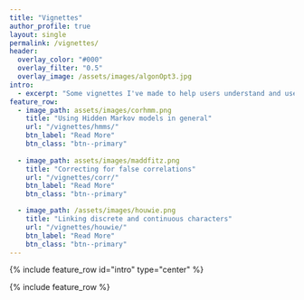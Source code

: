 ```yaml
---
title: "Vignettes"
author_profile: true
layout: single
permalink: /vignettes/
header:
  overlay_color: "#000"
  overlay_filter: "0.5"
  overlay_image: /assets/images/algonOpt3.jpg
intro: 
  - excerpt: "Some vignettes I've made to help users understand and use the tools I'm developing."
feature_row:
  - image_path: assets/images/corhmm.png
    title: "Using Hidden Markov models in general"
    url: "/vignettes/hmms/"
    btn_label: "Read More"
    btn_class: "btn--primary"
  
  - image_path: assets/images/maddfitz.png
    title: "Correcting for false correlations"
    url: "/vignettes/corr/"
    btn_label: "Read More"
    btn_class: "btn--primary"

  - image_path: /assets/images/houwie.png
    title: "Linking discrete and continuous characters"
    url: "/vignettes/houwie/"
    btn_label: "Read More"
    btn_class: "btn--primary"
---
```


{% include feature_row id="intro" type="center" %}

{% include feature_row %}
